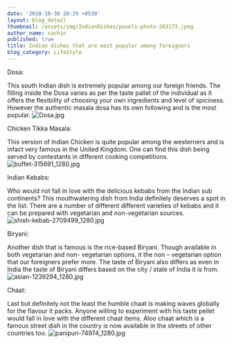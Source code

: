 ```yaml
---
date: '2018-10-30 20:29 +0530'
layout: blog_detail
thumbnail: /assets/img/IndianDishes/pexels-photo-263173.jpeg
author_name: sachin
published: true
title: Indian dishes that are most popular among foreigners
blog_category: LifeStyle
---
```

Dosa:

This south Indian dish is extremely popular among our foreign friends. The filling inside the Dosa varies as per the taste pallet of the individual as it offers the flexibility of choosing your own ingredients and level of spiciness. 
However the authentic masala dosa has its own following and is the most popular.
![Dosa.jpg]({{site.baseurl}}/assets/img/IndianDishes/Dosa.jpg)


Chicken Tikka Masala:

This version of Indian Chicken is quite popular among the westerners and is infact very famous in the United Kingdom. One can find this dish being served by contestants in different cooking competitions.
![buffet-315691_1280.jpg]({{site.baseurl}}/assets/img/IndianDishes/buffet-315691_1280.jpg)

Indian Kebabs:

Who would not fall in love with the delicious kebabs from the Indian sub continents? This mouthwatering dish from India definitely deserves a spot in the list. There are a number of different different varieties of kebabs and it can be prepared with vegetarian and non-vegetarian sources.
![shish-kebab-2709499_1280.jpg]({{site.baseurl}}/assets/img/IndianDishes/shish-kebab-2709499_1280.jpg)


Biryani:

Another dish that is famous is the rice-based Biryani. Though available in both vegetarian and non- vegetarian options, it the non – vegetarian option that our foreigners prefer more. The taste of Biryani also differs as even in India the taste of Biryani differs based on the city / state of India it is from.
![asian-1239294_1280.jpg]({{site.baseurl}}/assets/img/![lajpat-nagar-2574737_1280.jpg)

Chaat:

Last but definitely not the least the humble chaat is making waves globally for the flavour it packs. Anyone willing to experiment with his taste pellet would fall in love with the different chaat items. Aloo chaat which is a famous street dish in the country is now available in the streets of other countries too.
![panipuri-74974_1280.jpg]({{site.baseurl}}/assets/img/IndianDishes/panipuri-74974_1280.jpg)

